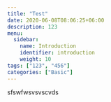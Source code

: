 ```yaml
---
title: "Test"
date: 2020-06-08T08:06:25+06:00
description: 123
menu:
  sidebar:
    name: Introduction
    identifier: introduction
    weight: 10
tags: ["123", "456"]
categories: ["Basic"]
---
```


sfswfwsvsvscvds

